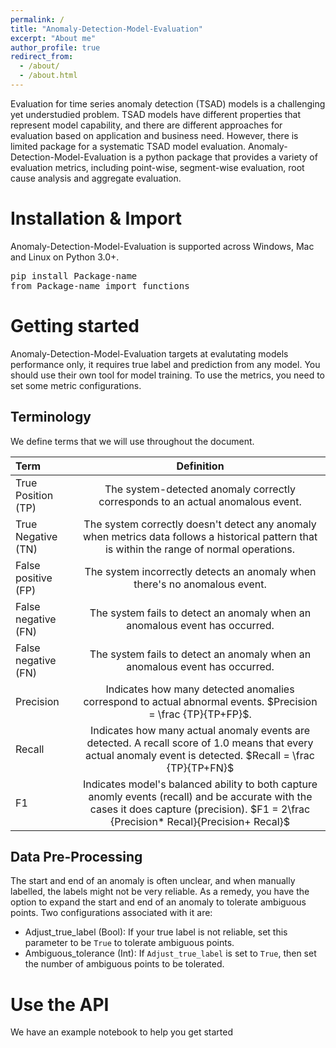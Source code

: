 ```yaml
---
permalink: /
title: "Anomaly-Detection-Model-Evaluation"
excerpt: "About me"
author_profile: true
redirect_from: 
  - /about/
  - /about.html
---
```

Evaluation for time series anomaly detection (TSAD) models is a challenging yet understudied problem. TSAD models have different properties that represent model capability, and there are different approaches for evaluation based on application and business need. However, there is limited package for a systematic TSAD model evaluation. Anomaly-Detection-Model-Evaluation is a python package that provides a variety of evaluation metrics, including point-wise, segment-wise evaluation, root cause analysis and aggregate evaluation. 

# Installation & Import

Anomaly-Detection-Model-Evaluation is supported across Windows, Mac and Linux on Python 3.0+.


<pre>
pip install Package-name
from Package-name import functions
</pre>

# Getting started

Anomaly-Detection-Model-Evaluation targets at evalutating models performance only, it requires true label and prediction from any model. You should use their own tool for model training. To use the metrics, you need to set some metric configurations. 

## Terminology
We define terms that we will use throughout the document.

| Term | Definition |
|:--------|:-------:|
| True Position (TP)  | The system-detected anomaly correctly corresponds to an actual anomalous event.  |
| True Negative (TN)  | The system correctly doesn't detect any anomaly when metrics data follows a historical pattern that is within the range of normal operations.|
| False positive (FP)  | The system incorrectly detects an anomaly when there's no anomalous event.|
|False negative (FN)  | The system fails to detect an anomaly when an anomalous event has occurred.|
|False negative (FN)  | The system fails to detect an anomaly when an anomalous event has occurred.|
|Precision  |Indicates how many detected anomalies correspond to actual abnormal events. $Precision = \frac {TP}{TP+FP}$. |
|Recall  |Indicates how many actual anomaly events are detected. A recall score of 1.0 means that every actual anomaly event is detected. $Recall = \frac {TP}{TP+FN}$|                
|F1  |Indicates model's balanced ability to both capture anomly events (recall) and be accurate with the cases it does capture (precision). $F1 =  2\frac {Precision* Recal}{Precision+ Recal}$|                





## Data Pre-Processing 
The start and end of an anomaly is often unclear, and when manually labelled, the labels might not
be very reliable. As a remedy, you have the option to expand the start and end of an anomaly to tolerate ambiguous points.
Two configurations associated with it are:


* Adjust_true_label (Bool): If your true label is not reliable, set this parameter to be `True` to tolerate ambiguous points.
* Ambiguous_tolerance (Int): If `Adjust_true_label` is set to `True`, then set the number of ambiguous points to be tolerated.



# Use the API
We have an example notebook to help you get started




